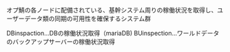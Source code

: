 オプ鯖の各ノードに配備されている、基幹システム周りの稼働状況を取得し、ユーザーデータ類の同期の可用性を確保するシステム群

DBinspaction...DBの稼働状況取得（mariaDB)
BUinspection...ワールドデータのバックアップサーバーの稼働状況取得
